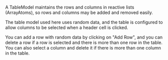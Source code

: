 A TableModel maintains the rows and columns in reactive lists (ArrayAtoms), so rows and columns may be added and removed easily. 

The table model used here uses random data, and the table is configured to allow columns to be selected when a header cell is clicked.

You can add a row with random data by clicking on "Add Row", and you can delete a row if a row is selected and there is more than one row in the table. You can also select a column and delete it if there is more than one column in the table.
 